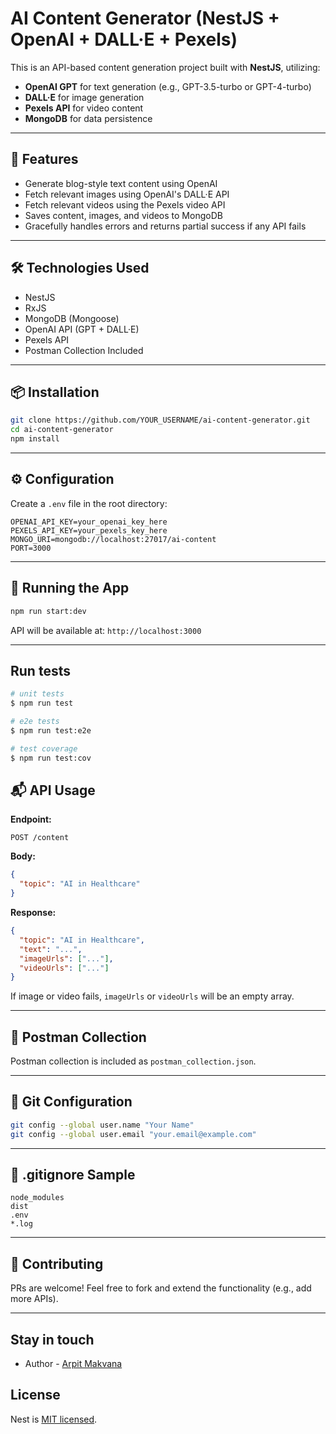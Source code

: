 # AI Content Generator (NestJS + OpenAI + DALL·E + Pexels)

This is an API-based content generation project built with **NestJS**, utilizing:
- **OpenAI GPT** for text generation (e.g., GPT-3.5-turbo or GPT-4-turbo)
- **DALL·E** for image generation
- **Pexels API** for video content
- **MongoDB** for data persistence

---

## 🚀 Features

- Generate blog-style text content using OpenAI
- Fetch relevant images using OpenAI's DALL·E API
- Fetch relevant videos using the Pexels video API
- Saves content, images, and videos to MongoDB
- Gracefully handles errors and returns partial success if any API fails

---

## 🛠️ Technologies Used

- NestJS
- RxJS
- MongoDB (Mongoose)
- OpenAI API (GPT + DALL·E)
- Pexels API
- Postman Collection Included

---

## 📦 Installation

```bash
git clone https://github.com/YOUR_USERNAME/ai-content-generator.git
cd ai-content-generator
npm install
```

---

## ⚙️ Configuration

Create a `.env` file in the root directory:

```env
OPENAI_API_KEY=your_openai_key_here
PEXELS_API_KEY=your_pexels_key_here
MONGO_URI=mongodb://localhost:27017/ai-content
PORT=3000
```

---

## 📡 Running the App

```bash
npm run start:dev
```

API will be available at: `http://localhost:3000`

---
## Run tests

```bash
# unit tests
$ npm run test

# e2e tests
$ npm run test:e2e

# test coverage
$ npm run test:cov
```

## 📬 API Usage

**Endpoint:**
```
POST /content
```

**Body:**
```json
{
  "topic": "AI in Healthcare"
}
```

**Response:**
```json
{
  "topic": "AI in Healthcare",
  "text": "...",
  "imageUrls": ["..."],
  "videoUrls": ["..."]
}
```

If image or video fails, `imageUrls` or `videoUrls` will be an empty array.

---

## 🧪 Postman Collection

Postman collection is included as `postman_collection.json`.

---

## 🔐 Git Configuration

```bash
git config --global user.name "Your Name"
git config --global user.email "your.email@example.com"
```

---

## 📄 .gitignore Sample

```gitignore
node_modules
dist
.env
*.log
```

---

## 🤝 Contributing

PRs are welcome! Feel free to fork and extend the functionality (e.g., add more APIs).

---

## Stay in touch

- Author - [Arpit Makvana](https://github.com/ArpitMakvana)


## License

Nest is [MIT licensed](https://github.com/nestjs/nest/blob/master/LICENSE).
